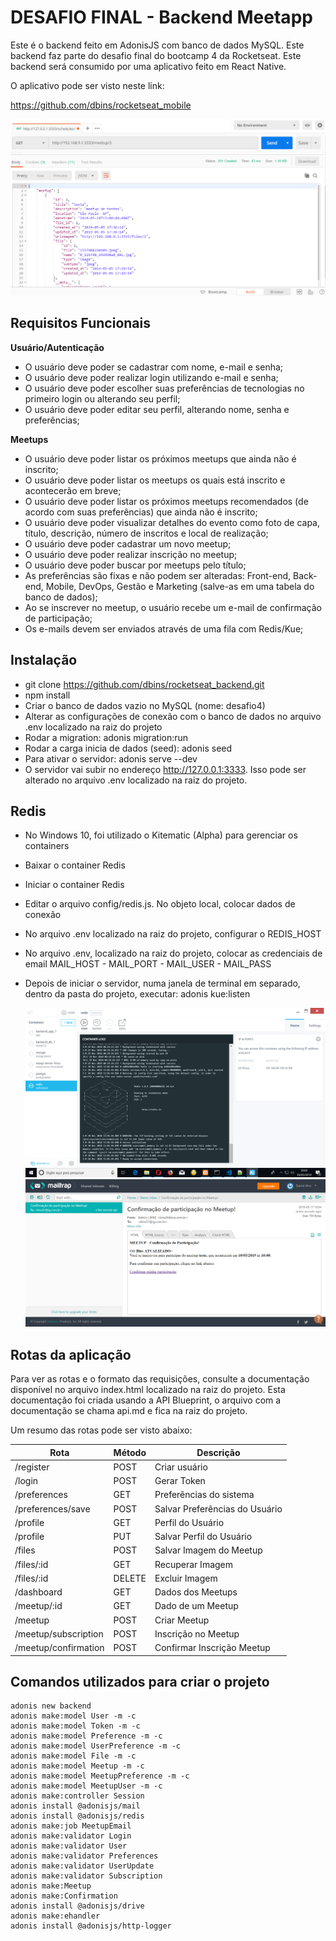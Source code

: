 # DESAFIO FINAL - Backend Meetapp

Este é o backend feito em AdonisJS com banco de dados MySQL. Este backend faz parte do desafio final do bootcamp 4 da Rocketseat. Este backend será consumido por uma aplicativo feito em React Native.

O aplicativo pode ser visto neste link:

https://github.com/dbins/rocketseat_mobile

![Backend](imagens/backend.png)

## Requisitos Funcionais

**Usuário/Autenticação**

- O usuário deve poder se cadastrar com nome, e-mail e senha;
- O usuário deve poder realizar login utilizando e-mail e senha;
- O usuário deve poder escolher suas preferências de tecnologias no primeiro login ou alterando seu perfil;
- O usuário deve poder editar seu perfil, alterando nome, senha e preferências;

**Meetups**

- O usuário deve poder listar os próximos meetups que ainda não é inscrito;
- O usuário deve poder listar os meetups os quais está inscrito e acontecerão em breve;
- O usuário deve poder listar os próximos meetups recomendados (de acordo com suas preferências) que ainda não é inscrito;
- O usuário deve poder visualizar detalhes do evento como foto de capa, título, descrição, número de inscritos e local de realização;
- O usuário deve poder cadastrar um novo meetup;
- O usuário deve poder realizar inscrição no meetup;
- O usuário deve poder buscar por meetups pelo título;
- As preferências são fixas e não podem ser alteradas: Front-end, Back-end, Mobile, DevOps, Gestão e Marketing (salve-as em uma tabela do banco de dados);
- Ao se inscrever no meetup, o usuário recebe um e-mail de confirmação de participação;
- Os e-mails devem ser enviados através de uma fila com Redis/Kue;

## Instalação

- git clone https://github.com/dbins/rocketseat_backend.git
- npm install
- Criar o banco de dados vazio no MySQL (nome: desafio4)
- Alterar as configurações de conexão com o banco de dados no arquivo .env localizado na raiz do projeto
- Rodar a migration: adonis migration:run
- Rodar a carga inicia de dados (seed): adonis seed
- Para ativar o servidor: adonis serve --dev
- O servidor vai subir no endereço http://127.0.0.1:3333. Isso pode ser alterado no arquivo .env localizado na raiz do projeto.

## Redis

- No Windows 10, foi utilizado o Kitematic (Alpha) para gerenciar os containers
- Baixar o container Redis
- Iniciar o container Redis
- Editar o arquivo config/redis.js. No objeto local, colocar dados de conexão
- No arquivo .env localizado na raiz do projeto, configurar o REDIS_HOST
- No arquivo .env, localizado na raiz do projeto, colocar as credenciais de email MAIL_HOST - MAIL_PORT - MAIL_USER - MAIL_PASS
- Depois de iniciar o servidor, numa janela de terminal em separado, dentro da pasta do projeto, executar:
  adonis kue:listen

  ![Redis](imagens/redis.png)
  ![Mailtrap.io](imagens/redis2.png)

## Rotas da aplicação

Para ver as rotas e o formato das requisições, consulte a documentação disponível no arquivo index.html localizado na raiz do projeto. Esta documentação foi criada usando a API Blueprint, o arquivo com a documentação se chama api.md e fica na raiz do projeto.

Um resumo das rotas pode ser visto abaixo:

| Rota                 | Método | Descrição                      |
| -------------------- | ------ | ------------------------------ |
| /register            | POST   | Criar usuário                  |
| /login               | POST   | Gerar Token                    |
| /preferences         | GET    | Preferências do sistema        |
| /preferences/save    | POST   | Salvar Preferências do Usuário |
| /profile             | GET    | Perfil do Usuário              |
| /profile             | PUT    | Salvar Perfil do Usuário       |
| /files               | POST   | Salvar Imagem do Meetup        |
| /files/:id           | GET    | Recuperar Imagem               |
| /files/:id           | DELETE | Excluir Imagem                 |
| /dashboard           | GET    | Dados dos Meetups              |
| /meetup/:id          | GET    | Dado de um Meetup              |
| /meetup              | POST   | Criar Meetup                   |
| /meetup/subscription | POST   | Inscrição no Meetup            |
| /meetup/confirmation | POST   | Confirmar Inscrição Meetup     |


## Comandos utilizados para criar o projeto

```
adonis new backend
adonis make:model User -m -c
adonis make:model Token -m -c
adonis make:model Preference -m -c
adonis make:model UserPreference -m -c
adonis make:model File -m -c
adonis make:model Meetup -m -c
adonis make:model MeetupPreference -m -c
adonis make:model MeetupUser -m -c
adonis make:controller Session
adonis install @adonisjs/mail
adonis install @adonisjs/redis
adonis make:job MeetupEmail
adonis make:validator Login
adonis make:validator User
adonis make:validator Preferences
adonis make:validator UserUpdate
adonis make:validator Subscription
adonis make:Meetup
adonis make:Confirmation
adonis install @adonisjs/drive
adonis make:ehandler
adonis install @adonisjs/http-logger
```
